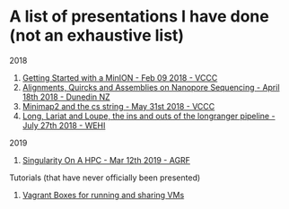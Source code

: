 # A list of presentations I have done (not an exhaustive list)

2018
1. [Getting Started with a MinION - Feb 09 2018 - VCCC](Getting_Started_with_a_MinION/Getting_Started_with_a_MinION.html)
2. [Alignments, Quircks and Assemblies on Nanopore Sequencing - April 18th 2018 - Dunedin NZ](nanopore_dunedin/nanopore_dunedin.html)
3. [Minimap2 and the cs string - May 31st 2018 - VCCC](PeterMac_CSSTRING_2018/PeterMac_CS_string_2018.html)
4. [Long, Lariat and Loupe, the ins and outs of the longranger pipeline - July 27th 2018 - WEHI](linked_reads/linked_reads.html)

2019
1. [Singularity On A HPC - Mar 12th 2019 - AGRF](HPC_and_Singularity/HPC_Singularity_Presentation.html)

Tutorials (that have never officially been presented)
1. [Vagrant Boxes for running and sharing VMs](Creating_A_Vagrant_Box/Creating_A_Vagrant_Box.html)
